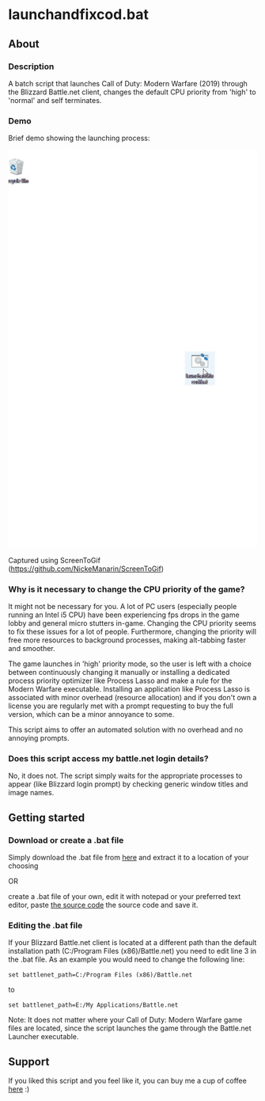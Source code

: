 # launchandfixcod.bat

## About

### Description

A batch script that launches Call of Duty: Modern Warfare (2019) through the Blizzard Battle.net client, changes the default CPU priority from 'high' to 'normal' and self terminates.

### Demo

Brief demo showing the launching process:

![Picture](https://github.com/atyourservicesire/launchandfixcod/blob/master/assets/demo.gif)

Captured using ScreenToGif (https://github.com/NickeManarin/ScreenToGif)

### Why is it necessary to change the CPU priority of the game?

It might not be necessary for you. A lot of PC users (especially people running an Intel i5 CPU) have been experiencing fps drops in the game lobby and general micro stutters in-game. Changing the CPU priority seems to fix these issues for a lot of people. Furthermore, changing the priority will free more resources to background processes, making alt-tabbing faster and smoother. 

The game launches in 'high' priority mode, so the user is left with a choice between continuously changing it manually or installing a dedicated process priority optimizer like Process Lasso and make a rule for the Modern Warfare executable. Installing an application like Process Lasso is associated with minor overhead (resource allocation) and if you don't own a license you are regularly met with a prompt requesting to buy the full version, which can be a minor annoyance to some.

This script aims to offer an automated solution with no overhead and no annoying prompts.

### Does this script access my battle.net login details?

No, it does not. The script simply waits for the appropriate processes to appear (like Blizzard login prompt) by checking generic window titles and image names.

## Getting started

### Download or create a .bat file

Simply download the .bat file from [here](https://google.com/) and extract it to a location of your choosing

OR 

create a .bat file of your own, edit it with notepad or your preferred text editor, paste [the source code](https://google.com/) the source code and save it.

### Editing the .bat file

If your Blizzard Battle.net client is located at a different path than the default installation path (C:/Program Files (x86)/Battle.net) you need to edit line 3 in the .bat file. As an example you would need to change the following line:

```
set battlenet_path=C:/Program Files (x86)/Battle.net
```

to

```
set battlenet_path=E:/My Applications/Battle.net
```

Note: It does not matter where your Call of Duty: Modern Warfare game files are located, since the script launches the game through the Battle.net Launcher executable.

## Support

If you liked this script and you feel like it, you can buy me a cup of coffee [here](https://buymeacoff.ee/atyourservicesire) :) 

